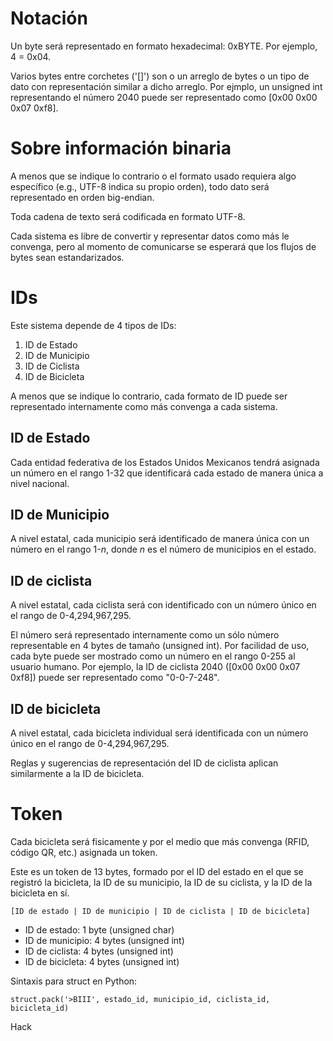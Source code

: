 ﻿# Notación
Un byte será representado en formato hexadecimal: 0xBYTE. Por ejemplo,
4 = 0x04.

Varios bytes entre corchetes ('[]') son o un arreglo de bytes o un tipo de dato
con representación similar a dicho arreglo. Por ejmplo, un unsigned int representando
el número 2040 puede ser representado como [0x00 0x00 0x07 0xf8].

# Sobre información binaria
A menos que se indique lo contrario o el formato usado requiera algo específico
(e.g., UTF-8 indica su propio orden), todo dato será representado en orden big-endian.

Toda cadena de texto será codificada en formato UTF-8.

Cada sistema es libre de convertir y representar datos como más le convenga, pero al momento de comunicarse
se esperará que los flujos de bytes sean estandarizados.

# IDs

Este sistema depende de 4 tipos de IDs:

1. ID de Estado
2. ID de Municipio
3. ID de Ciclista
4. ID de Bicicleta

A menos que se indique lo contrario, cada formato de ID puede ser representado
internamente como más convenga a cada sistema.

## ID de Estado

Cada entidad federativa de los Estados Unidos Mexicanos tendrá asignada un número
en el rango 1-32 que identificará cada estado de manera única a nivel nacional.

## ID de Municipio

A nivel estatal, cada municipio será identificado de manera única con un número en el rango
1-_n_, donde _n_ es el número de municipios en el estado.

## ID de ciclista

A nivel estatal, cada ciclista será con identificado con un número único en
el rango de 0-4,294,967,295.

El número será representado internamente como un sólo número representable en 4 bytes de
tamaño (unsigned int). Por facilidad de uso, cada byte puede ser mostrado como
un número en el rango 0-255 al usuario humano. Por ejemplo, la ID de ciclista
2040 ([0x00 0x00 0x07 0xf8]) puede ser representado como "0-0-7-248".

## ID de bicicleta

A nivel estatal, cada bicicleta individual será identificada con un número único
en el rango de 0-4,294,967,295.

Reglas y sugerencias de representación del ID de ciclista aplican similarmente a
la ID de bicicleta.

# Token

Cada bicicleta será fisicamente y por el medio que más convenga (RFID, código QR,
etc.) asignada un token.

Este es un token de 13 bytes, formado por el ID del estado en el que se registró
la bicicleta, la ID de su municipio, la ID de su ciclista, y la ID de la bicicleta
en sí.

```
[ID de estado | ID de municipio | ID de ciclista | ID de bicicleta]
```

* ID de estado: 1 byte (unsigned char)
* ID de municipio: 4 bytes (unsigned int)
* ID de ciclista: 4 bytes (unsigned int)
* ID de bicicleta: 4 bytes (unsigned int)

Sintaxis para struct en Python:

```
struct.pack('>BIII', estado_id, municipio_id, ciclista_id, bicicleta_id)
```
Hack